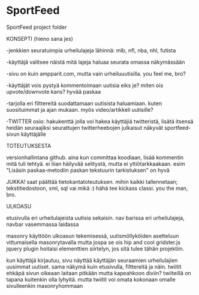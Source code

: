 SportFeed
=========

SportFeed project folder

KONSEPTI (hieno sana jes)

-jenkkien seuratuimpia urheilulajeja lähinnä: mlb, nfl, nba, nhl, futista

-käyttäjä valitsee näistä mitä lajeja haluaa seurata omassa näkymässään

-sivu on kuin ampparit.com, mutta vain urheiluuutisilla. you feel me, bro?

-käyttäjät vois pystyä kommentoimaan uutisia eiks je? miten ois upvote/downvote kans? hyvää paskaa

-tarjolla eri filttereitä suodattamaan uutisista haluamiaan. kuten suosituimmat ja ajan mukaan. myös video/artikkeli uutisille?

-TWITTER osio:
  hakukenttä jolla voi hakea käyttäjiä twitteristä, lisätä itsensä heidän seuraajiksi
	seurattujen twitterheebojen julkaisut näkyvät sportfeed-sivun käyttäjälle


TOTEUTUKSESTA 

versionhallintana github. aina kun committaa koodiaan, lisää kommentin mitä tuli tehtyä. ei liian häilyvää
selitystä, mutta ei yltiötarkkaakaan. esim "Lisäsin paskaa-metodiin paskan tekstuurin tarkistuksen" on hyvä

JUKKA! saat päättää tietokantatoteutuksen. mihin kaikki tallennetaan; tekstitiedostoon, xml, sql vai mikä :) hähä
tee kickass classi. you the man, bro.


ULKOASU

etusivulla eri urheilulajeista uutisia sekaisin.
nav barissa eri urheilulajeja, navbar vasemmassa laidassa

masonry käyttöön ulkoasun tekemisessä, uutismöllyköiden asetteluun vittumaisella masonrytavalla mutta jospa se ois hip and cool
gridster.js jquery plugin hoitaisi elementtien siirtelyn, jos sitä tulee tähän projektiin. 

kun käyttäjä kirjautuu, sivu näyttää käyttäjän seuraamien urheilulajien uusimmat uutiset. sama näkymä kuin etusivulla, filttereitä ja näin.
twiitit ehkäpä sivun oikeaan laitaan pitkään mutta kapeahkoon diviin? twiiteillä on tapana kuitenkin olla lyhyitä. mutta twiitit voi omata kokonaan omalle sivulleenkin masonryhommaan
